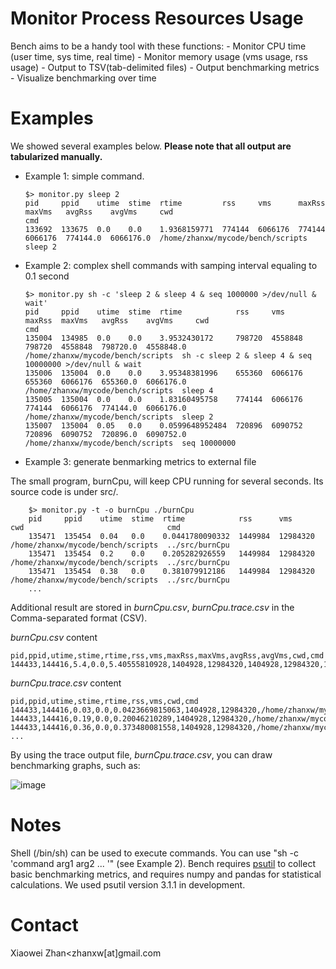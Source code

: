 Monitor Process Resources Usage
===============================

Bench aims to be a handy tool with these functions:
    -   Monitor CPU time (user time, sys time, real time)
    -   Monitor memory usage (vms usage, rss usage)
    -   Output to TSV(tab-delimited files)
    -   Output benchmarking metrics
    -   Visualize benchmarking over time

Examples
========

We showed several examples below. **Please note that all output are tabularized manually.**

-   Example 1: simple command.
    
        $> monitor.py sleep 2
        pid     ppid    utime  stime  rtime         rss     vms      maxRss  maxVms   avgRss    avgVms     cwd                                cmd
        133692  133675  0.0    0.0    1.9368159771  774144  6066176  774144  6066176  774144.0  6066176.0  /home/zhanxw/mycode/bench/scripts  sleep 2


-   Example 2: complex shell commands with samping interval equaling to 0.1 second
    
        $> monitor.py sh -c 'sleep 2 & sleep 4 & seq 1000000 >/dev/null & wait'
        pid     ppid    utime  stime  rtime            rss     vms      maxRss  maxVms   avgRss    avgVms     cwd                                cmd
        135004  134985  0.0    0.0    3.9532430172     798720  4558848  798720  4558848  798720.0  4558848.0  /home/zhanxw/mycode/bench/scripts  sh -c sleep 2 & sleep 4 & seq 10000000 >/dev/null & wait
        135006  135004  0.0    0.0    3.95348381996    655360  6066176  655360  6066176  655360.0  6066176.0  /home/zhanxw/mycode/bench/scripts  sleep 4
        135005  135004  0.0    0.0    1.83160495758    774144  6066176  774144  6066176  774144.0  6066176.0  /home/zhanxw/mycode/bench/scripts  sleep 2
        135007  135004  0.05   0.0    0.0599648952484  720896  6090752  720896  6090752  720896.0  6090752.0  /home/zhanxw/mycode/bench/scripts  seq 10000000


-   Example 3: generate benmarking metrics to external file

The small program, burnCpu, will keep CPU running for several seconds. Its source code is under src/.
    
        $> monitor.py -t -o burnCpu ./burnCpu
        pid     ppid    utime  stime  rtime            rss      vms       cwd                                cmd
        135471  135454  0.04   0.0    0.0441780090332  1449984  12984320  /home/zhanxw/mycode/bench/scripts  ../src/burnCpu
        135471  135454  0.2    0.0    0.205282926559   1449984  12984320  /home/zhanxw/mycode/bench/scripts  ../src/burnCpu
        135471  135454  0.38   0.0    0.381079912186   1449984  12984320  /home/zhanxw/mycode/bench/scripts  ../src/burnCpu
        ...


Additional result are stored in *burnCpu.csv*, *burnCpu.trace.csv* in the Comma-separated format (CSV).

*burnCpu.csv* content

    pid,ppid,utime,stime,rtime,rss,vms,maxRss,maxVms,avgRss,avgVms,cwd,cmd
    144433,144416,5.4,0.0,5.40555810928,1404928,12984320,1404928,12984320,1404928.0,12984320.0,/home/zhanxw/mycode/bench/scripts,../src/burnCpu

*burnCpu.trace.csv* content

    pid,ppid,utime,stime,rtime,rss,vms,cwd,cmd
    144433,144416,0.03,0.0,0.0423669815063,1404928,12984320,/home/zhanxw/mycode/bench/scripts,../src/burnCpu
    144433,144416,0.19,0.0,0.20046210289,1404928,12984320,/home/zhanxw/mycode/bench/scripts,../src/burnCpu
    144433,144416,0.36,0.0,0.373480081558,1404928,12984320,/home/zhanxw/mycode/bench/scripts,../src/burnCpu
    ...


By using the trace output file, *burnCpu.trace.csv*, you can draw benchmarking graphs, such as: 

![image](http://zhanxw.com/bench/burnCpu.png)

Notes
=====

Shell (/bin/sh) can be used to execute commands. You can use "sh -c 'command arg1 arg2 ... '" (see Example 2).
Bench requires [psutil](https://pypi.python.org/pypi/psutil) to collect basic benchmarking metrics, and
requires numpy and pandas for statistical calculations. We used psutil version 3.1.1 in development.

Contact
=======

Xiaowei Zhan<zhanxw[at]gmail.com
